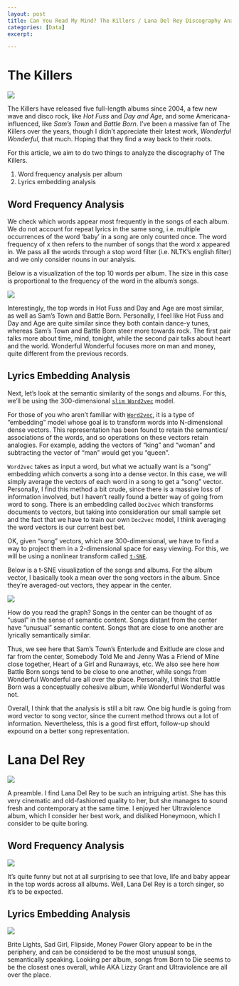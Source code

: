 ```yaml
---
layout: post
title: Can You Read My Mind? The Killers / Lana Del Rey Discography Analysis
categories: [Data]
excerpt: 

---
```

# The Killers
![](/images/20180709/01.jpeg)

The Killers have released five full-length albums since 2004, a few new wave and disco rock, like *Hot Fuss* and *Day and Age*, and some Americana-influenced, like *Sam’s Town* and *Battle Born*. I’ve been a massive fan of The Killers over the years, though I didn’t appreciate their latest work, *Wonderful Wonderful*, that much. Hoping that they find a way back to their roots.

For this article, we aim to do two things to analyze the discography of The Killers.
1. Word frequency analysis per album
2. Lyrics embedding analysis

## Word Frequency Analysis
We check which words appear most frequently in the songs of each album. We do not account for repeat lyrics in the same song, i.e. multiple occurrences of the word ‘baby’ in a song are only counted once. The word frequency of x then refers to the number of songs that the word x appeared in. We pass all the words through a stop word filter (i.e. NLTK’s english filter) and we only consider nouns in our analysis.

Below is a visualization of the top 10 words per album. The size in this case is proportional to the frequency of the word in the album’s songs.

![](/images/20180709/02.png)

Interestingly, the top words in Hot Fuss and Day and Age are most similar, as well as Sam’s Town and Battle Born. Personally, I feel like Hot Fuss and Day and Age are quite similar since they both contain dance-y tunes, whereas Sam’s Town and Battle Born steer more towards rock. The first pair talks more about time, mind, tonight, while the second pair talks about heart and the world. Wonderful Wonderful focuses more on man and money, quite different from the previous records.

## Lyrics Embedding Analysis
Next, let’s look at the semantic similarity of the songs and albums. For this, we’ll be using the 300-dimensional [`slim Word2vec`](https://github.com/eyaler/word2vec-slim/) model.

For those of you who aren’t familiar with [`Word2vec`](http://mccormickml.com/2016/04/19/word2vec-tutorial-the-skip-gram-model/), it is a type of “embedding” model whose goal is to transform words into N-dimensional dense vectors. This representation has been found to retain the semantics/ associations of the words, and so operations on these vectors retain analogies. For example, adding the vectors of “king” and “woman” and subtracting the vector of “man” would get you “queen”.

`Word2vec` takes as input a word, but what we actually want is a “song” embedding which converts a song into a dense vector. In this case, we will simply average the vectors of each word in a song to get a “song” vector. Personally, I find this method a bit crude, since there is a massive loss of information involved, but I haven’t really found a better way of going from word to song. There is an embedding called `Doc2vec` which transforms documents to vectors, but taking into consideration our small sample set and the fact that we have to train our own `Doc2vec` model, I think averaging the word vectors is our current best bet.

OK, given “song” vectors, which are 300-dimensional, we have to find a way to project them in a 2-dimensional space for easy viewing. For this, we will be using a nonlinear transform called [`t-SNE`](https://lvdmaaten.github.io/tsne/).

Below is a t-SNE visualization of the songs and albums. For the album vector, I basically took a mean over the song vectors in the album. Since they’re averaged-out vectors, they appear in the center.

![](/images/20180709/03.png)

How do you read the graph? Songs in the center can be thought of as “usual” in the sense of semantic content. Songs distant from the center have “unusual” semantic content. Songs that are close to one another are lyrically semantically similar.

Thus, we see here that Sam’s Town’s Enterlude and Exitlude are close and far from the center, Somebody Told Me and Jenny Was a Friend of Mine close together, Heart of a Girl and Runaways, etc.
We also see here how Battle Born songs tend to be close to one another, while songs from Wonderful Wonderful are all over the place. Personally, I think that Battle Born was a conceptually cohesive album, while Wonderful Wonderful was not.

Overall, I think that the analysis is still a bit raw. One big hurdle is going from word vector to song vector, since the current method throws out a lot of information. Nevertheless, this is a good first effort, follow-up should expound on a better song representation.

# Lana Del Rey
![](/images/20180709/04.jpeg)

A preamble. I find Lana Del Rey to be such an intriguing artist. She has this very cinematic and old-fashioned quality to her, but she manages to sound fresh and contemporary at the same time. I enjoyed her Ultraviolence album, which I consider her best work, and disliked Honeymoon, which I consider to be quite boring.

## Word Frequency Analysis

![](/images/20180709/05.png)

It’s quite funny but not at all surprising to see that love, life and baby appear in the top words across all albums. Well, Lana Del Rey is a torch singer, so it’s to be expected.

## Lyrics Embedding Analysis

![](/images/20180709/06.png)

Brite Lights, Sad Girl, Flipside, Money Power Glory appear to be in the periphery, and can be considered to be the most unusual songs, semantically speaking. Looking per album, songs from Born to Die seems to be the closest ones overall, while AKA Lizzy Grant and Ultraviolence are all over the place.


